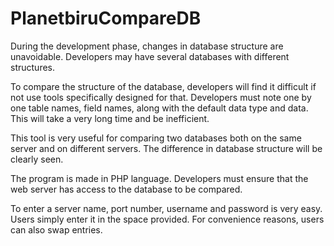 # PlanetbiruCompareDB

During the development phase, changes in database structure are unavoidable. Developers may have several databases with different structures.

To compare the structure of the database, developers will find it difficult if not use tools specifically designed for that. Developers must note one by one table names, field names, along with the default data type and data. This will take a very long time and be inefficient.

This tool is very useful for comparing two databases both on the same server and on different servers. The difference in database structure will be clearly seen.

The program is made in PHP language. Developers must ensure that the web server has access to the database to be compared.

To enter a server name, port number, username and password is very easy. Users simply enter it in the space provided. For convenience reasons, users can also swap entries.
